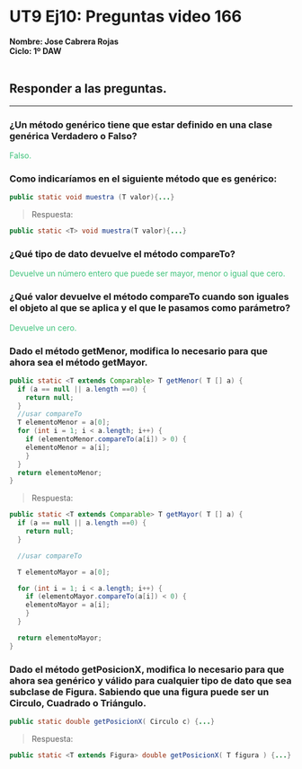 # UT9 Ej10: Preguntas video 166

**Nombre: Jose Cabrera Rojas**<br>
**Ciclo: 1º DAW**<br><br>

<style>
.verde{
    color:#3cc279;
}
.rojo{
    color:#ff2828;
}
</style>

## Responder a las preguntas.

---

### ¿Un método genérico tiene que estar definido en una clase genérica Verdadero o Falso?

<p class="verde">Falso.</p>

### Como indicaríamos en el siguiente método que es genérico: 

```java
public static void muestra (T valor){...}
```
> Respuesta:

```java
public static <T> void muestra(T valor){...}
```

### ¿Qué tipo de dato devuelve el método compareTo? 

<p class="verde">Devuelve un número entero que puede ser mayor, menor o igual que cero.</p>

### ¿Qué valor devuelve el método compareTo cuando son iguales el objeto al que se aplica y el que le pasamos como parámetro?

<p class="verde">Devuelve un cero.</p>

### Dado el método getMenor, modifica lo necesario para que ahora sea el método getMayor.

```java
public static <T extends Comparable> T getMenor( T [] a) {
  if (a == null || a.length ==0) {
    return null;
  }
  //usar compareTo
  T elementoMenor = a[0];
  for (int i = 1; i < a.length; i++) {
    if (elementoMenor.compareTo(a[i]) > 0) {
    elementoMenor = a[i];
    }
  }
  return elementoMenor;
}
```
> Respuesta:

```java
public static <T extends Comparable> T getMayor( T [] a) {
  if (a == null || a.length ==0) {
    return null;
  }

  //usar compareTo

  T elementoMayor = a[0];

  for (int i = 1; i < a.length; i++) {
    if (elementoMayor.compareTo(a[i]) < 0) {
    elementoMayor = a[i];
    }
  }

  return elementoMayor;
}
```

### Dado el método getPosicionX, modifica lo necesario para que ahora sea genérico y válido para cualquier tipo de dato que sea subclase de Figura. Sabiendo que una figura puede ser un Circulo, Cuadrado o Triángulo.

```java
public static double getPosicionX( Circulo c) {...}
```

> Respuesta:

```java
public static <T extends Figura> double getPosicionX( T figura ) {...}
```


